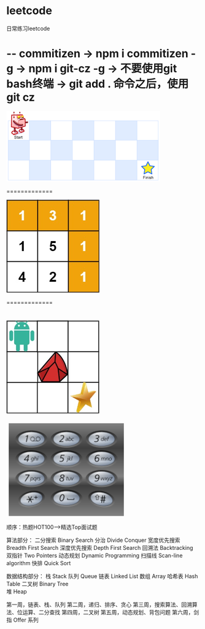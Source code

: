 # leetcode
日常练习leetcode

-- commitizen
-> npm i commitizen -g
-> npm i git-cz -g
-> 不要使用git bash终端
-> git add . 命令之后，使用 git cz
===================
![Getting Started](./images/1.different_paths.png)

=============

![Getting Started](./images/2.sum_of_minimum_path.jpg)

=============

![Getting Started](./images/4.different_pathsII.jpg)
==============
![Getting Started](./images/5.telephone_number.png)

顺序：热题HOT100—>精选Top面试题


算法部分：
二分搜索 Binary Search 
分治 Divide Conquer 
宽度优先搜索 Breadth First Search 
深度优先搜索 Depth First Search
回溯法 Backtracking 
双指针 Two Pointers 
动态规划 Dynamic Programming 
扫描线 Scan-line algorithm
快排 Quick Sort


数据结构部分：
栈 Stack
队列 Queue
链表 Linked List 
数组 Array 
哈希表 Hash Table
二叉树 Binary Tree  
堆 Heap

第一周，链表、栈、队列
第二周，递归、排序、贪心
第三周，搜索算法、回溯算法、位运算、二分查找
第四周，二叉树
第五周，动态规划、背包问题
第六周，剑指 Offer 系列